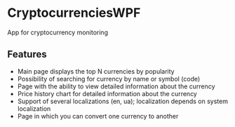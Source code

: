 # CryptocurrenciesWPF

App for cryptocurrency monitoring

## Features
- Main page displays the top N currencies by popularity
- Possibility of searching for currency by name or symbol (code)
- Page with the ability to view detailed information about the currency
- Price history chart for detailed information about the currency
- Support of several localizations (en, ua); localization depends on system localization
- Page in which you can convert one currency to another 
